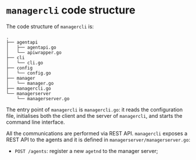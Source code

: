 # `managercli` code structure

The code structure of `managercli` is:

```
.
├── agentapi
│   ├── agentapi.go
│   └── apiwrapper.go
├── cli
│   └── cli.go
├── config
│   └── config.go
├── manager
│   └── manager.go
├── managercli.go
└── managerserver
    └── managerserver.go
```
 
The entry point of `managercli` is `managercli.go`: it reads the configuration file, initialises both the client and the server of `managercli`, and starts the command line interface.

All the communications are performed via REST API. `managercli` exposes a REST API to the agents and it is defined in `managerserver/managerserver.go`:

- `POST /agents`: register a new `agetnd` to the manager server;

